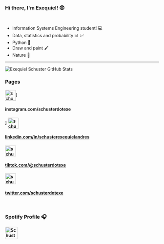 ### Hi there, I'm Exequiel!  😎 
<br />

- Information Systems Engineering student! 💻
- Data, statistics and probability 📊 📈
- Python 🐍
- Draw and paint 🖌
- Nature 🌴

---
<img alighn='center' alt="Exequiel Schuster GitHub Stats" src="https://github-readme-stats.vercel.app/api?username=ExequielSchuster&show_icons=true&count_private=true&theme=dracula"/>

### Pages
[<img alt="schusterdotexe | Instagram" width="35px" align="center" src="https://cdn.jsdelivr.net/npm/simple-icons@v3/icons/instagram.svg"/>][Instagram][<h4>instagram.com/schusterdotexe<h4/>]
[<img alt="schusterdotexe | LinkedIn" width="35px" align="center" src="https://cdn.jsdelivr.net/npm/simple-icons@v3/icons/linkedin.svg" /><h4>linkedin.com/in/schusterexequielandres<h4/>][Linkedin]
[<img alt="schusterdotexe | YouTube" width="35px" align="center" src="https://cdn.jsdelivr.net/npm/simple-icons@v3/icons/tiktok.svg" /><h4>tiktok.com/@schusterdotexe<h4/>][TikTok]
[<img alt="schusterdotexe | Twitter" width="35px" align="center" src="https://cdn.jsdelivr.net/npm/simple-icons@v3/icons/twitter.svg" /><h4>twitter.com/schusterdotexe<h4/>][Twitter]

[Instagram]: https://www.instagram.com/schusterdotexe
[Linkedin]: https://www.linkedin.com/in/schusterexequielandres
[TikTok]: https://www.tiktok.com/@schusterdotexe
[Twitter]: https://www.twitter.com/schusterdotexe

<br />

### Spotify Profile 🎧 
[<img src="https://cdn.jsdelivr.net/npm/simple-icons@v3/icons/spotify.svg" alt="Schuster Spotify" width="40" margin="auto" />](https://open.spotify.com/user/exequiel97sch)
<!--
**ExequielSchuster/ExequielSchuster** is a ✨ _special_ ✨ repository because its `README.md` (this file) appears on your GitHub profile.

Here are some ideas to get you started:

- 🔭 I’m currently working on ...
- 🌱 I’m currently learning ...
- 👯 I’m looking to collaborate on ...
- 🤔 I’m looking for help with ...
- 💬 Ask me about ...
- 📫 How to reach me: ...
- 😄 Pronouns: ...
- ⚡ Fun fact: ...
-->
